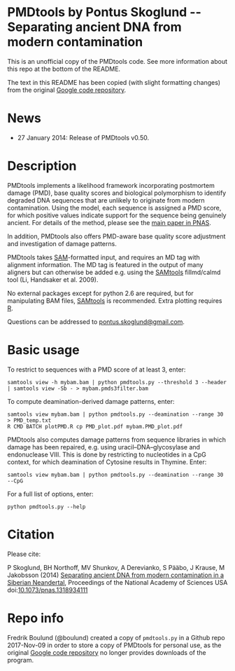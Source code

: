 # PMDtools by Pontus Skoglund -- Separating ancient DNA from modern contamination
This is an unofficial copy of the PMDtools code. See more information about this repo
at the bottom of the README.

The text in this README has been copied (with slight formatting changes) from
the original [Google code repository](https://code.google.com/archive/p/pmdtools/).

# News
* 27 January 2014: Release of PMDtools v0.50.

# Description

PMDtools implements a likelihood framework incorporating postmortem damage
(PMD), base quality scores and biological polymorphism to identify degraded DNA
sequences that are unlikely to originate from modern contamination. Using the
model, each sequence is assigned a PMD score, for which positive values
indicate support for the sequence being genuinely ancient. For details of the
method, please see the [main paper in PNAS](http://www.pnas.org/content/early/2014/01/23/1318934111.abstract).

In addition, PMDtools also offers PMD-aware base quality score adjustment and
investigation of damage patterns.

PMDtools takes [SAM](http://samtools.sourceforge.net/SAM1.pdf)-formatted input,
and requires an MD tag with alignment information. The MD tag is featured in
the output of many aligners but can otherwise be added e.g. using the
[SAMtools](http://samtools.sourceforge.net/) fillmd/calmd tool (Li, Handsaker
et al. 2009).

No external packages except for python 2.6 are required, but for manipulating
BAM files, [SAMtools](http://samtools.sourceforge.net/) is recommended. Extra
plotting requires [R](https://www.r-project.org/).

Questions can be addressed to pontus.skoglund@gmail.com.

# Basic usage

To restrict to sequences with a PMD score of at least 3, enter:

    samtools view -h mybam.bam | python pmdtools.py --threshold 3 --header | samtools view -Sb - > mybam.pmds3filter.bam

To compute deamination-derived damage patterns, enter:

    samtools view mybam.bam | python pmdtools.py --deamination --range 30 > PMD_temp.txt 
	R CMD BATCH plotPMD.R cp PMD_plot.pdf mybam.PMD_plot.pdf

PMDtools also computes damage patterns from sequence libraries in which damage
has been repaired, e.g. using uracil–DNA–glycosylase and endonuclease VIII.
This is done by restricting to nucleotides in a CpG context, for which
deamination of Cytosine results in Thymine. Enter:

    samtools view mybam.bam | python pmdtools.py --deamination --range 30 --CpG

For a full list of options, enter:

    python pmdtools.py --help

# Citation
Please cite: 

P Skoglund, BH Northoff, MV Shunkov, A Derevianko, S Pääbo, J Krause, M Jakobsson (2014) 
[Separating ancient DNA from modern contamination in a Siberian Neandertal](https://docs.google.com/file/d/0BzxpmkTnJX5AZWxLaHh1Q1hheXc/),
Proceedings of the National Academy of Sciences USA
doi:[10.1073/pnas.1318934111](http://dx.doi.org/10.1073/pnas.1318934111)


# Repo info
Fredrik Boulund (@boulund) created a copy of `pmdtools.py` in a Github repo
2017-Nov-09 in order to store a copy of PMDtools for personal use, as the
original [Google code repository](https://code.google.com/archive/p/pmdtools/)
no longer provides downloads of the program.

